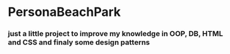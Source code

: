 # PersonaBeachPark
<h3>just a little project to improve my knowledge in OOP, DB, HTML and CSS and finaly some design patterns<h3>

